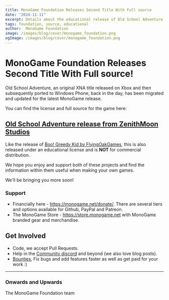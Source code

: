 ```yaml
---
title: MonoGame Foundation Releases Second Title With Full source
date: "2024-11-11"
excerpt: Details about the educational release of Old School Adventure
tags: foundation, source, educational
author:  MonoGame Foundation
image: /images/blog/cover/monogame_foundation.png
ogImage: /images/blog/cover/monogame_foundation.png
---
```


# MonoGame Foundation Releases Second Title With Full source!

Old School Adventure, an original XNA title released on Xbox and then subsequently ported to Windows Phone, back in the day, has been migrated and updated for the latest MonoGame release.

You can find the license and full source for the game here:

## [Old School Adventure release from ZenithMoon Studios](https://github.com/ZenithMoonStudios/OldSchoolAdventure)

Like the release of [Boo! Greedy Kid by FlyingOakGames](https://github.com/FlyingOakGames/GreedyKid), this is also released under an educational license and is **NOT** for commercial distribution.

We hope you enjoy and support both of these projects and find the information within them useful when making your own games. 

We'll be bringing you more soon!


### Support

- Financially here - https://monogame.net/donate/. There are several tiers and options available for Github, PayPal and Patreon.
- The MonoGame Store - https://store.monogame.net with MonoGame branded gear and merchandise.

## Get Involved

- Code, we accept Pull Requests.
- Help in the [Community discord](https://discord.gg/monogame) and beyond (we also love blog posts).
- [Bounties](https://github.com/MonoGame/MonoGame/issues/8120), Fix bugs and add features faster as well as get paid for your work :)

---

### Onwards and Upwards

The MonoGame Foundation team